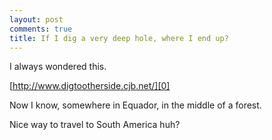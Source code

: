 ```yaml
---
layout: post
comments: true
title: If I dig a very deep hole, where I end up?
---
```


I always wondered this.

[http://www.digtootherside.cjb.net/][0]

Now I know, somewhere in Equador, in the middle of a forest.

Nice way to travel to South America huh?

[0]: http://www.digtootherside.cjb.net/

